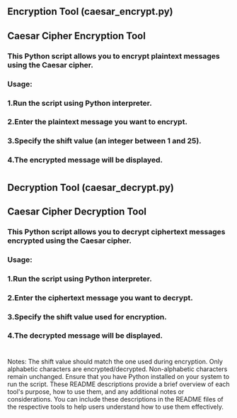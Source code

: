 ## Encryption Tool (caesar_encrypt.py)
## Caesar Cipher Encryption Tool

### This Python script allows you to encrypt plaintext messages using the Caesar cipher.

### Usage:
### 1.Run the script using Python interpreter.
### 2.Enter the plaintext message you want to encrypt.
### 3.Specify the shift value (an integer between 1 and 25).
### 4.The encrypted message will be displayed.

#
#

## Decryption Tool (caesar_decrypt.py)
## Caesar Cipher Decryption Tool

### This Python script allows you to decrypt ciphertext messages encrypted using the Caesar cipher.

### Usage:
### 1.Run the script using Python interpreter.
### 2.Enter the ciphertext message you want to decrypt.
### 3.Specify the shift value used for encryption.
### 4.The decrypted message will be displayed.

#
#

Notes:
The shift value should match the one used during encryption.
Only alphabetic characters are encrypted/decrypted. Non-alphabetic characters remain unchanged.
Ensure that you have Python installed on your system to run the script.
These README descriptions provide a brief overview of each tool's purpose, how to use them, and any additional notes or considerations. You can include these descriptions in the README files of the respective tools to help users understand how to use them effectively.

